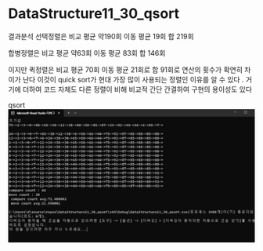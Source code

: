 # DataStructure11_30_qsort



결과분석
선택정렬은 비교 평균 약190회
이동 평균 19회
합 219회

           
합병정렬은 비교 평균 약63회
           이동 평균 83회
           합 146회

           
           
이지만
퀵정렬은 비교 평균 70회
         이동 평균 21회로
         합 91회로 연산의 횟수가 확연히 차이가 난다
이것이 quick sort가 현대 가장 많이 사용되는 정렬인 이유를 알 수 있다 .
거기에 더하여 코드 자체도 다른 정렬이 비해 비교적 간단 간결하여 구현의 용이성도 있다 

qsort
![](./자료구조_qsort2.png)
